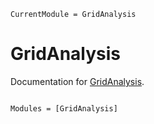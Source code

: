 ```@meta
CurrentModule = GridAnalysis
```

# GridAnalysis

Documentation for [GridAnalysis](https://github.com/invenia/GridAnalysis.jl).

```@index
```

```@autodocs
Modules = [GridAnalysis]
```
